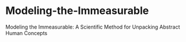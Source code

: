 # Modeling-the-Immeasurable
Modeling the Immeasurable: A Scientific Method for Unpacking Abstract Human Concepts
